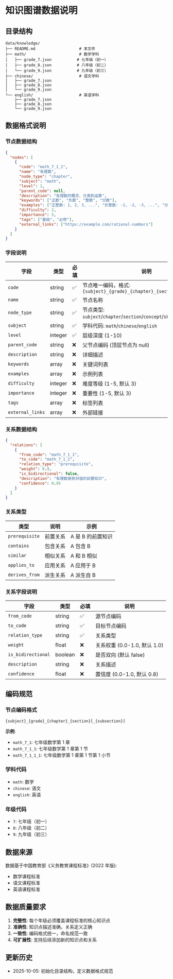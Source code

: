# 知识图谱数据说明

## 目录结构

```
data/knowledge/
├── README.md                   # 本文件
├── math/                       # 数学学科
│   ├── grade_7.json           # 七年级（初一）
│   ├── grade_8.json           # 八年级（初二）
│   └── grade_9.json           # 九年级（初三）
├── chinese/                    # 语文学科
│   ├── grade_7.json
│   ├── grade_8.json
│   └── grade_9.json
└── english/                    # 英语学科
    ├── grade_7.json
    ├── grade_8.json
    └── grade_9.json
```

## 数据格式说明

### 节点数据结构

```json
{
  "nodes": [
    {
      "code": "math_7_1_1",
      "name": "有理数",
      "node_type": "chapter",
      "subject": "math",
      "level": 1,
      "parent_code": null,
      "description": "有理数的概念、分类和运算",
      "keywords": ["正数", "负数", "整数", "分数"],
      "examples": ["正整数: 1, 2, 3, ...", "负整数: -1, -2, -3, ...", "分数: 1/2, -3/4, ..."],
      "difficulty": 2,
      "importance": 5,
      "tags": ["基础", "必修"],
      "external_links": ["https://example.com/rational-numbers"]
    }
  ]
}
```

### 字段说明

| 字段             | 类型    | 必填 | 说明                                                                     |
| ---------------- | ------- | ---- | ------------------------------------------------------------------------ |
| `code`           | string  | ✅   | 节点唯一编码，格式: `{subject}_{grade}_{chapter}_{section}`              |
| `name`           | string  | ✅   | 节点名称                                                                 |
| `node_type`      | string  | ✅   | 节点类型: `subject`/`chapter`/`section`/`concept`/`skill`/`problem_type` |
| `subject`        | string  | ✅   | 学科代码: `math`/`chinese`/`english`                                     |
| `level`          | integer | ✅   | 层级深度 (1-10)                                                          |
| `parent_code`    | string  | ❌   | 父节点编码 (顶层节点为 null)                                             |
| `description`    | string  | ❌   | 详细描述                                                                 |
| `keywords`       | array   | ❌   | 关键词列表                                                               |
| `examples`       | array   | ❌   | 示例列表                                                                 |
| `difficulty`     | integer | ❌   | 难度等级 (1-5, 默认 3)                                                   |
| `importance`     | integer | ❌   | 重要性 (1-5, 默认 3)                                                     |
| `tags`           | array   | ❌   | 标签列表                                                                 |
| `external_links` | array   | ❌   | 外部链接                                                                 |

### 关系数据结构

```json
{
  "relations": [
    {
      "from_code": "math_7_1_1",
      "to_code": "math_7_1_2",
      "relation_type": "prerequisite",
      "weight": 0.9,
      "is_bidirectional": false,
      "description": "有理数是绝对值的前置知识",
      "confidence": 0.95
    }
  ]
}
```

### 关系类型

| 类型           | 说明     | 示例              |
| -------------- | -------- | ----------------- |
| `prerequisite` | 前置关系 | A 是 B 的前置知识 |
| `contains`     | 包含关系 | A 包含 B          |
| `similar`      | 相似关系 | A 和 B 相似       |
| `applies_to`   | 应用关系 | A 应用于 B        |
| `derives_from` | 派生关系 | A 派生自 B        |

### 关系字段说明

| 字段               | 类型    | 必填 | 说明                         |
| ------------------ | ------- | ---- | ---------------------------- |
| `from_code`        | string  | ✅   | 源节点编码                   |
| `to_code`          | string  | ✅   | 目标节点编码                 |
| `relation_type`    | string  | ✅   | 关系类型                     |
| `weight`           | float   | ❌   | 关系权重 (0.0-1.0, 默认 1.0) |
| `is_bidirectional` | boolean | ❌   | 是否双向 (默认 false)        |
| `description`      | string  | ❌   | 关系描述                     |
| `confidence`       | float   | ❌   | 置信度 (0.0-1.0, 默认 0.8)   |

## 编码规范

### 节点编码格式

```
{subject}_{grade}_{chapter}_{section}[_{subsection}]
```

**示例**:

- `math_7_1`: 七年级数学第 1 章
- `math_7_1_1`: 七年级数学第 1 章第 1 节
- `math_7_1_1_1`: 七年级数学第 1 章第 1 节第 1 小节

### 学科代码

- `math`: 数学
- `chinese`: 语文
- `english`: 英语

### 年级代码

- `7`: 七年级（初一）
- `8`: 八年级（初二）
- `9`: 九年级（初三）

## 数据来源

数据基于中国教育部《义务教育课程标准》(2022 年版):

- 数学课程标准
- 语文课程标准
- 英语课程标准

## 数据质量要求

1. **完整性**: 每个年级必须覆盖课程标准的核心知识点
2. **准确性**: 知识点描述准确，关系定义正确
3. **一致性**: 编码格式统一，命名规范一致
4. **可扩展性**: 支持后续添加新的知识点和关系

## 更新历史

- 2025-10-05: 初始化目录结构，定义数据格式规范
